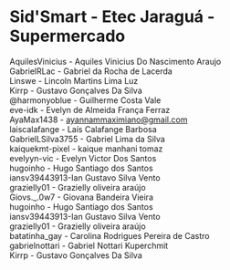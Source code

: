 # Sid'Smart - Etec Jaraguá - Supermercado

AquilesVinicius - Aquiles Vinicius Do Nascimento Araujo  
GabrielRLac - Gabriel da Rocha de Lacerda  
Linswe - Lincoln Martins Lima Luz  
Kirrp - Gustavo Gonçalves Da Silva  
@harmonyoblue - Guilherme Costa Vale  
eve-idk - Evelyn de Almeida França Ferraz  
AyaMax1438 - ayannammaximiano@gmail.com  
laiscalafange - Laís Calafange Barbosa  
GabrielLSilva3755 - Gabriel Lima da Silva  
kaiquekmt-pixel - kaique manhani tomaz  
evelyyn-vic - Evelyn Victor Dos Santos  
hugoinho - Hugo Santiago dos Santos  
iansv39443913-Ian Gustavo Silva Vento  
grazielly01 - Grazielly oliveira araújo  
Giovs._.0w7 - Giovana Bandeira Vieira  
hugoinho - Hugo Santiago dos Santos  
iansv39443913-Ian Gustavo Silva Vento  
grazielly01 - Grazielly oliveira araújo  
batatinha_gay - Carolina Rodrigues Pereira de Castro  
gabrielnottari - Gabriel Nottari Kuperchmit  
Kirrp - Gustavo Gonçalves Da Silva  
